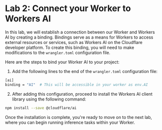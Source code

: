 # Lab 2: Connect your Worker to Workers AI

In this lab, we will establish a connection between our Worker and Workers AI by creating a binding. Bindings serve as a means for Workers to access external resources or services, such as Workers AI on the Cloudflare developer platform. To create this binding, you will need to make modifications to the `wrangler.toml` configuration file.

Here are the steps to bind your Worker AI to your project:

1. Add the following lines to the end of the `wrangler.toml` configuration file:

```sh
[ai]
binding = "AI"  # This will be accessible in your worker as env.AI
```

2. After adding this configuration, proceed to install the Workers AI client library using the following command:

```sh
npm install --save @cloudflare/ai
```

Once the installation is complete, you're ready to move on to the next lab, where you can begin running inference tasks within your Worker.
